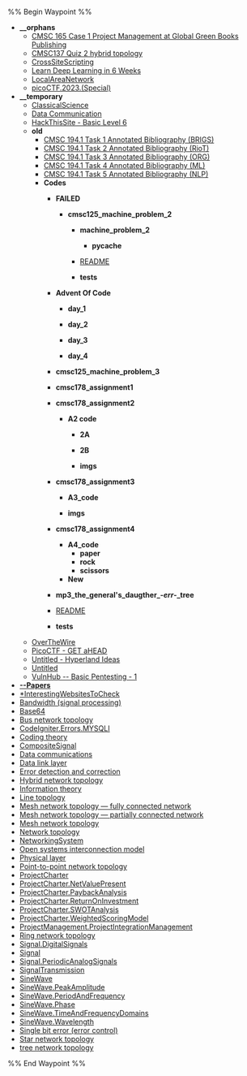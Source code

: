 %% Begin Waypoint %%
- **__orphans**
	- [CMSC 165 Case 1 Project Management at Global Green Books Publishing](./*Notes/__orphans/CMSC%20165%20Case%201%20Project%20Management%20at%20Global%20Green%20Books%20Publishing.md)
	- [CMSC137 Quiz 2 hybrid topology](./*Notes/__orphans/CMSC137%20Quiz%202%20hybrid%20topology.md)
	- [CrossSiteScripting](./*Notes/__orphans/CrossSiteScripting.md)
	- [Learn Deep Learning in 6 Weeks](./*Notes/__orphans/Learn%20Deep%20Learning%20in%206%20Weeks.md)
	- [LocalAreaNetwork](./*Notes/__orphans/LocalAreaNetwork.md)
	- [picoCTF.2023.(Special)](./*Notes/__orphans/picoCTF.2023.(Special).md)
- **__temporary**
	- [ClassicalScience](./*Notes/__temporary/ClassicalScience.md)
	- [Data Communication](./*Notes/__temporary/Data%20Communication.md)
	- [HackThisSite - Basic Level 6](./*Notes/__temporary/HackThisSite%20-%20Basic%20Level%206.md)
	- **old**
		- [CMSC 194.1 Task 1 Annotated Bibliography (BRIGS)](./*Notes/__temporary/old/CMSC%20194.1%20Task%201%20Annotated%20Bibliography%20(BRIGS).md)
		- [CMSC 194.1 Task 2 Annotated Bibliography (RioT)](./*Notes/__temporary/old/CMSC%20194.1%20Task%202%20Annotated%20Bibliography%20(RioT).md)
		- [CMSC 194.1 Task 3 Annotated Bibliography (ORG)](./*Notes/__temporary/old/CMSC%20194.1%20Task%203%20Annotated%20Bibliography%20(ORG).md)
		- [CMSC 194.1 Task 4 Annotated Bibliography (ML)](./*Notes/__temporary/old/CMSC%20194.1%20Task%204%20Annotated%20Bibliography%20(ML).md)
		- [CMSC 194.1 Task 5 Annotated Bibliography (NLP)](./*Notes/__temporary/old/CMSC%20194.1%20Task%205%20Annotated%20Bibliography%20(NLP).md)
		- **Codes**
			- **__FAILED__**
				- **cmsc125_machine_problem_2**
					- **machine_problem_2**
						- **__pycache__**

					- [README](./*Notes/__temporary/old/Codes/__FAILED__/cmsc125_machine_problem_2/README.md)
					- **tests**
			- **Advent Of Code**
				- **day_1**

				- **day_2**

				- **day_3**

				- **day_4**

			- **cmsc125_machine_problem_3**

			- **cmsc178_assignment1**

			- **cmsc178_assignment2**
				- **A2 code**
					- **2A**

					- **2B**

					- **imgs**
			- **cmsc178_assignment3**
				- **A3_code**

				- **imgs**
			- **cmsc178_assignment4**
				- **A4_code**
					- **paper**
					- **rock**
					- **scissors**
				- **New**

			- **mp3_the_general's_daugther_-_err_-_tree**

			- [README](./*Notes/__temporary/old/Codes/README.md)
			- **tests**
	- [OverTheWire](./*Notes/__temporary/OverTheWire.md)
	- [PicoCTF - GET aHEAD](./*Notes/__temporary/PicoCTF%20-%20GET%20aHEAD.md)
	- [Untitled  - Hyperland Ideas](./*Notes/__temporary/Untitled%20%20-%20Hyperland%20Ideas.md)
	- [Untitled](./*Notes/__temporary/Untitled.md)
	- [VulnHub -- Basic Pentesting - 1](./*Notes/__temporary/VulnHub%20--%20Basic%20Pentesting%20-%201.md)
- **[--Papers](./*Notes/--Papers.md)**
- [*InterestingWebsitesToCheck](./*Notes/*InterestingWebsitesToCheck.md)
- [Bandwidth (signal processing)](./*Notes/Bandwidth%20(signal%20processing).md)
- [Base64](./*Notes/Base64.md)
- [Bus network topology](./*Notes/Bus%20network%20topology.md)
- [CodeIgniter.Errors.MYSQLI](./*Notes/CodeIgniter.Errors.MYSQLI.md)
- [Coding theory](./*Notes/Coding%20theory.md)
- [CompositeSignal](./*Notes/CompositeSignal.md)
- [Data communications](./*Notes/Data%20communications.md)
- [Data link layer](./*Notes/Data%20link%20layer.md)
- [Error detection and correction](./*Notes/Error%20detection%20and%20correction.md)
- [Hybrid network topology](./*Notes/Hybrid%20network%20topology.md)
- [Information theory](./*Notes/Information%20theory.md)
- [Line topology](./*Notes/Line%20topology.md)
- [Mesh network topology — fully connected network](./*Notes/Mesh%20network%20topology%20%E2%80%94%20fully%20connected%20network.md)
- [Mesh network topology — partially connected network](./*Notes/Mesh%20network%20topology%20%E2%80%94%20partially%20connected%20network.md)
- [Mesh network topology](./*Notes/Mesh%20network%20topology.md)
- [Network topology](./*Notes/Network%20topology.md)
- [NetworkingSystem](./*Notes/NetworkingSystem.md)
- [Open systems interconnection model](./*Notes/Open%20systems%20interconnection%20model.md)
- [Physical layer](./*Notes/Physical%20layer.md)
- [Point-to-point network topology](./*Notes/Point-to-point%20network%20topology.md)
- [ProjectCharter](./*Notes/ProjectCharter.md)
- [ProjectCharter.NetValuePresent](./*Notes/ProjectCharter.NetValuePresent.md)
- [ProjectCharter.PaybackAnalysis](./*Notes/ProjectCharter.PaybackAnalysis.md)
- [ProjectCharter.ReturnOnInvestment](./*Notes/ProjectCharter.ReturnOnInvestment.md)
- [ProjectCharter.SWOTAnalysis](./*Notes/ProjectCharter.SWOTAnalysis.md)
- [ProjectCharter.WeightedScoringModel](./*Notes/ProjectCharter.WeightedScoringModel.md)
- [ProjectManagement.ProjectIntegrationManagement](./*Notes/ProjectManagement.ProjectIntegrationManagement.md)
- [Ring network topology](./*Notes/Ring%20network%20topology.md)
- [Signal.DigitalSignals](./*Notes/Signal.DigitalSignals.md)
- [Signal](./*Notes/Signal.md)
- [Signal.PeriodicAnalogSignals](./*Notes/Signal.PeriodicAnalogSignals.md)
- [SignalTransmission](./*Notes/SignalTransmission.md)
- [SineWave](./*Notes/SineWave.md)
- [SineWave.PeakAmplitude](./*Notes/SineWave.PeakAmplitude.md)
- [SineWave.PeriodAndFrequency](./*Notes/SineWave.PeriodAndFrequency.md)
- [SineWave.Phase](./*Notes/SineWave.Phase.md)
- [SineWave.TimeAndFrequencyDomains](./*Notes/SineWave.TimeAndFrequencyDomains.md)
- [SineWave.Wavelength](./*Notes/SineWave.Wavelength.md)
- [Single bit error (error control)](./*Notes/Single%20bit%20error%20(error%20control).md)
- [Star network topology](./*Notes/Star%20network%20topology.md)
- [tree network topology](./*Notes/tree%20network%20topology.md)

%% End Waypoint %%